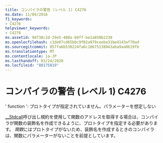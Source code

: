 ```yaml
---
title: コンパイラの警告 (レベル 1) C4276
ms.date: 11/04/2016
f1_keywords:
- C4276
helpviewer_keywords:
- C4276
ms.assetid: 9d738c2d-29e5-408a-b9ff-be1a850b2238
ms.openlocfilehash: c1de07cd65bbc9f02a979ceebe31be4143af70ad
ms.sourcegitcommit: 857fa6b530224fa6c18675138043aba9aa0619fb
ms.translationtype: MT
ms.contentlocale: ja-JP
ms.lasthandoff: 03/24/2020
ms.locfileid: "80175819"
---
```

# <a name="compiler-warning-level-1-c4276"></a>コンパイラの警告 (レベル 1) C4276

' function ': プロトタイプが指定されていません。パラメーターを想定しない

[__Stdcall](../../cpp/stdcall.md)呼び出し規約を使用して関数のアドレスを取得する場合は、コンパイラが関数の装飾名を作成できるように、プロトタイプを指定する必要があります。 *関数*にはプロトタイプがないため、装飾名を作成するときのコンパイラは、関数にパラメーターがないことを前提としています。
